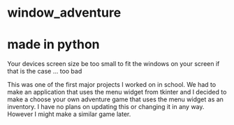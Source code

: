 # window_adventure
# made in python

Your devices screen size be too small to fit the windows on your screen if that is the case ... too bad

This was one of the first major projects I worked on in school. We had to make an application that uses the menu widget from tkinter and I decided to make a choose your own adventure game that uses the menu widget as an inventory. I have no plans on updating this or changing it in any way. However I might make a similar game later.
